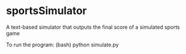 # sportsSimulator
A text-based simulator that outputs the final score of a simulated sports game

To run the program:
(bash) python simulate.py
